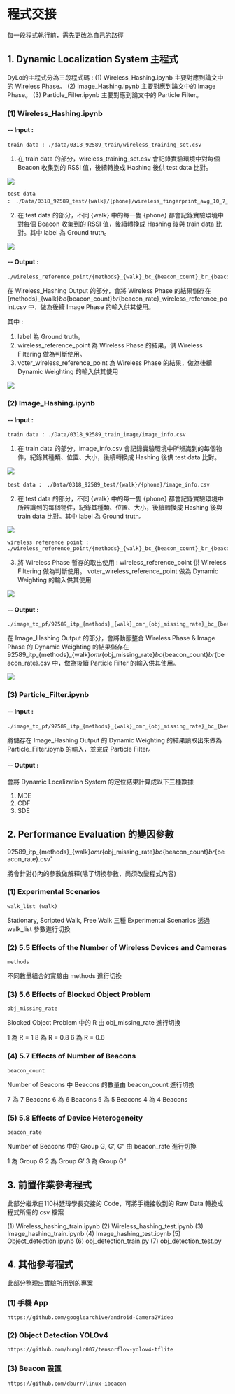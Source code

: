 # 程式交接

每一段程式執行前，需先更改為自己的路徑

## 1. Dynamic Localization System 主程式

DyLo的主程式分為三段程式碼 : 
(1) Wireless_Hashing.ipynb 主要對應到論文中的 Wireless Phase。
(2) Image_Hashing.ipynb 主要對應到論文中的 Image Phase。
(3) Particle_Filter.ipynb 主要對應到論文中的 Particle Filter。


### (1) Wireless_Hashing.ipynb

#### -- Input : 

    train data : ./data/0318_92589_train/wireless_training_set.csv
    
1. 在 train data 的部分，wireless_training_set.csv 會記錄實驗環境中對每個 Beacon 收集到的 RSSI 值，後續轉換成 Hashing 後供 test data 比對。
    
![](https://i.imgur.com/MHkQf12.png)

    test data :　./Data/0318_92589_test/{walk}/{phone}/wireless_fingerprint_avg_10_7_beacon_rate_10.csv
    
2. 在 test data 的部分，不同 {walk} 中的每一隻 {phone} 都會記錄實驗環境中對每個 Beacon 收集到的 RSSI 值，後續轉換成 Hashing 後與 train data 比對。其中 label 為 Ground truth。

![](https://i.imgur.com/rP61QSK.png)


#### -- Output :

    ./wireless_reference_point/{methods}_{walk}_bc_{beacon_count}_br_{beacon_rate}_wireless_reference_point.csv

在 Wireless_Hashing Output 的部分，會將 Wireless Phase 的結果儲存在 {methods}_{walk}_bc_{beacon_count}_br_{beacon_rate}_wireless_reference_point.csv 中，做為後續 Image Phase 的輸入供其使用。

其中 : 
1. label 為 Ground truth。
2. wireless_reference_point 為 Wireless Phase 的結果，供 Wireless Filtering 做為判斷使用。
3. voter_wireless_reference_point 為 Wireless Phase 的結果，做為後續 Dynamic Weighting 的輸入供其使用

![](https://i.imgur.com/284z2tG.png)


### (2) Image_Hashing.ipynb

#### -- Input : 

    train data : ./Data/0318_92589_train_image/image_info.csv
    
1. 在 train data 的部分，image_info.csv 會記錄實驗環境中所辨識到的每個物件，紀錄其種類、位置、大小，後續轉換成 Hashing 後供 test data 比對。

![](https://i.imgur.com/Mk27Gih.png)

    
    test data :　./Data/0318_92589_test/{walk}/{phone}/image_info.csv
    
2. 在 test data 的部分，不同 {walk} 中的每一隻 {phone} 都會記錄實驗環境中所辨識到的每個物件，紀錄其種類、位置、大小，後續轉換成 Hashing 後與 train data 比對。其中 label 為 Ground truth。

![](https://i.imgur.com/4MMiaiq.png)


    wireless reference point : ./wireless_reference_point/{methods}_{walk}_bc_{beacon_count}_br_{beacon_rate}_wireless_reference_point.csv

3. 將 Wireless Phase 暫存的取出使用 : 
wireless_reference_point 供 Wireless Filtering 做為判斷使用。
voter_wireless_reference_point 做為 Dynamic Weighting 的輸入供其使用

![](https://i.imgur.com/284z2tG.png)

#### -- Output :

    ./image_to_pf/92589_itp_{methods}_{walk}_omr_{obj_missing_rate}_bc_{beacon_count}_br_{beacon_rate}.csv

在 Image_Hashing Output 的部分，會將動態整合 Wireless Phase & Image Phase 的 Dynamic Weighting 的結果儲存在 92589_itp_{methods}_{walk}_omr_{obj_missing_rate}_bc_{beacon_count}_br_{beacon_rate}.csv 中，做為後續 Particle Filter 的輸入供其使用。

![](https://i.imgur.com/zKO1xmL.png)


### (3) Particle_Filter.ipynb

#### -- Input : 

    ./image_to_pf/92589_itp_{methods}_{walk}_omr_{obj_missing_rate}_bc_{beacon_count}_br_{beacon_rate}.csv

將儲存在 Image_Hashing Output 的 Dynamic Weighting 的結果讀取出來做為 Particle_Filter.ipynb 的輸入，並完成 Particle Filter。

#### -- Output :

會將 Dynamic Localization System 的定位結果計算成以下三種數據
1. MDE
2. CDF
3. SDE


## 2. Performance Evaluation 的變因參數

92589_itp_{methods}_{walk}_omr_{obj_missing_rate}_bc_{beacon_count}_br_{beacon_rate}.csv'

將會針對{}內的參數做解釋(除了切換參數，尚須改變程式內容)

### (1) Experimental Scenarios

    walk_list (walk)

Stationary, Scripted Walk, Free Walk 三種 Experimental Scenarios 透過 walk_list 參數進行切換

### (2) 5.5 Effects of the Number of Wireless Devices and Cameras

    methods

不同數量組合的實驗由 methods 進行切換

### (3) 5.6 Effects of Blocked Object Problem

    obj_missing_rate

Blocked Object Problem 中的 R 由 obj_missing_rate 進行切換

1 為 R = 1
8 為 R = 0.8
6 為 R = 0.6

### (4) 5.7 Effects of Number of Beacons

    beacon_count

Number of Beacons 中 Beacons 的數量由 beacon_count 進行切換

7 為 7 Beacons
6 為 6 Beacons
5 為 5 Beacons
4 為 4 Beacons

### (5) 5.8 Effects of Device Heterogeneity

    beacon_rate

Number of Beacons 中的 Group G, G‘, G“ 由 beacon_rate 進行切換

1 為 Group G
2 為 Group G‘
3 為 Group G“

## 3. 前置作業參考程式

此部分繼承自110林廷瑋學長交接的 Code，可將手機接收到的 Raw Data 轉換成程式所需的 csv 檔案

(1) Wireless_hashing_train.ipynb
(2) Wireless_hashing_test.ipynb
(3) Image_hashing_train.ipynb
(4) Image_hashing_test.ipynb
(5) Object_detection.ipynb
(6) obj_detection_train.py
(7) obj_detection_test.py

## 4. 其他參考程式

此部分整理出實驗所用到的專案

### (1) 手機 App 

    https://github.com/googlearchive/android-Camera2Video
    
### (2) Object Detection YOLOv4

    https://github.com/hunglc007/tensorflow-yolov4-tflite
    
### (3) Beacon 設置
    
    https://github.com/dburr/linux-ibeacon

